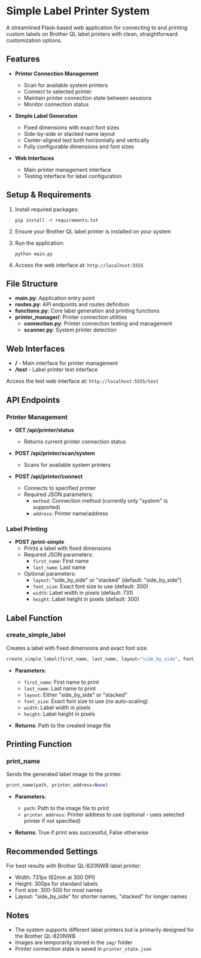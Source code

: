 # Simple Label Printer System

A streamlined Flask-based web application for connecting to and printing custom labels on Brother QL label printers with clean, straightforward customization options.

## Features

- **Printer Connection Management**
  - Scan for available system printers
  - Connect to selected printer
  - Maintain printer connection state between sessions
  - Monitor connection status

- **Simple Label Generation**
  - Fixed dimensions with exact font sizes
  - Side-by-side or stacked name layout
  - Center-aligned text both horizontally and vertically
  - Fully configurable dimensions and font sizes

- **Web Interfaces**
  - Main printer management interface
  - Testing interface for label configuration

## Setup & Requirements

1. Install required packages:
   ```
   pip install -r requirements.txt
   ```

2. Ensure your Brother QL label printer is installed on your system

3. Run the application:
   ```
   python main.py
   ```

4. Access the web interface at: `http://localhost:5555`

## File Structure

- **main.py**: Application entry point
- **routes.py**: API endpoints and routes definition
- **functions.py**: Core label generation and printing functions
- **printer_manager/**: Printer connection utilities
  - **connection.py**: Printer connection testing and management
  - **scanner.py**: System printer detection

## Web Interfaces

- **/** - Main interface for printer management
- **/test** - Label printer test interface

Access the test web interface at: `http://localhost:5555/test`



## API Endpoints

### Printer Management

- **GET /api/printer/status**
  - Returns current printer connection status

- **POST /api/printer/scan/system**
  - Scans for available system printers

- **POST /api/printer/connect**
  - Connects to specified printer
  - Required JSON parameters:
    - `method`: Connection method (currently only "system" is supported)
    - `address`: Printer name/address

### Label Printing

- **POST /print-simple**
  - Prints a label with fixed dimensions
  - Required JSON parameters:
    - `first_name`: First name
    - `last_name`: Last name
  - Optional parameters:
    - `layout`: "side_by_side" or "stacked" (default: "side_by_side")
    - `font_size`: Exact font size to use (default: 300)
    - `width`: Label width in pixels (default: 731)
    - `height`: Label height in pixels (default: 300)

## Label Function

### create_simple_label

Creates a label with fixed dimensions and exact font size.

```python
create_simple_label(first_name, last_name, layout="side_by_side", font_size=300, width=731, height=300)
```

- **Parameters**:
  - `first_name`: First name to print
  - `last_name`: Last name to print
  - `layout`: Either "side_by_side" or "stacked"
  - `font_size`: Exact font size to use (no auto-scaling)
  - `width`: Label width in pixels
  - `height`: Label height in pixels

- **Returns**: Path to the created image file

## Printing Function

### print_name

Sends the generated label image to the printer.

```python
print_name(path, printer_address=None)
```

- **Parameters**:
  - `path`: Path to the image file to print
  - `printer_address`: Printer address to use (optional - uses selected printer if not specified)

- **Returns**: True if print was successful, False otherwise

## Recommended Settings

For best results with Brother QL-820NWB label printer:
- Width: 731px (62mm at 300 DPI)
- Height: 300px for standard labels
- Font size: 300-500 for most names
- Layout: "side_by_side" for shorter names, "stacked" for longer names

## Notes

- The system supports different label printers but is primarily designed for the Brother QL-820NWB
- Images are temporarily stored in the `img/` folder
- Printer connection state is saved in `printer_state.json`